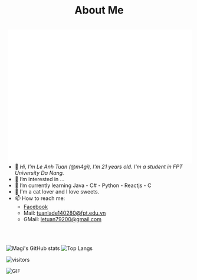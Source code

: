 
<h1 align="center"> About Me </h1>
<br/>  
<img align="right" alt="GIF" src="https://github.com/m4gi/m4gi/blob/main/fox.gif?raw=true"/>


- 👋<i> Hi, I’m Le Anh Tuan (@m4gi), I'm 21 years old. I'm a student in FPT University Da Nang. </i>
- 👀 I’m interested in ...
- 🌱 I’m currently learning Java - C# - Python - Reactjs - C
- 💞️ I'm a cat lover and I love sweets.
- 📫 How to reach me:
  - [Facebook](https://www.facebook.com/letuan7920)
  - Mail: tuanlade140280@fpt.edu.vn
  - GMail: letuan79200@gmail.com

<br/>
<br/>

![Magi's GitHub stats](https://github-readme-stats.vercel.app/api?username=m4gi&show_icons=true&theme=radical)
![Top Langs](https://github-readme-stats.vercel.app/api/top-langs/?username=m4gi&layout=compact&theme=radical)
<br/>

![visitors](https://visitor-badge.laobi.icu/badge?page_id=m4gi.m4gi)

<img alt="GIF" src="https://github.com/m4gi/m4gi/blob/main/image.gif?raw=true" />
<!---
m4gi/m4gi is a ✨ special ✨ repository because its `README.md` (this file) appears on your GitHub profile.
You can click the Preview link to take a look at your changes.
--->
